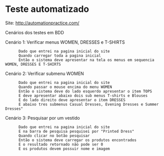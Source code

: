 # Teste automatizado 
Site: http://automationpractice.com/

Cenários dos testes em BDD

Cenário 1: Verificar menus WOMEN, DRESSES e T-SHIRTS

          Dado que entrei na pagina inicial do site
          Quando carregar toda a pagina inicial	
          Então o sistema deve apresentar na tela os menus em sequencia WOMEN, DRESSES E T-SHIRTS
          
Cenário 2: Verificar submenu WOMEN

          Dado que entrei na pagina inicial do site	
          Quando passar o mouse encima do menu WOMEN	
          Então o sistema deve do lado esquerdo apresentar o item TOPS
          E deve apresentar abaixo dois sub menus T-shirts e Blouses
          E do lado direito deve apresentar o item DRESSES
          E abaixo tres submenus Casual Dresses, Evening Dresses e Summer Dresses"

Cenário 3: Pesquisar por um vestido

          Dado que entrei na pagina inicial do site
          E na barra de pesquisa pesquisei por "Printed Dress"
          Quando clicar no botão pesquisar
          Então o sistema deve carregar os produtos encontrados
          E o resultado retornado não pode ser 0
          E os produtos devem possuir nome e imagem
